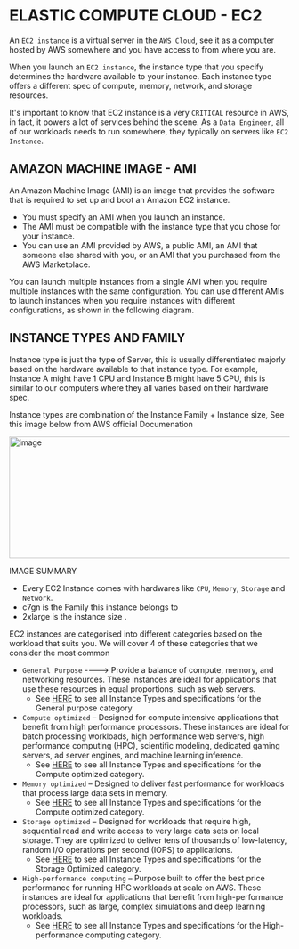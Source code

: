 # ELASTIC COMPUTE CLOUD - EC2

An `EC2 instance` is a virtual server in the `AWS Cloud`, see it as a computer hosted by AWS somewhere
and you have access to from where you are.

When you launch an `EC2 instance`, the instance type that you specify determines the hardware
available to your instance. 
Each instance type offers a different spec of compute, memory, network, and storage resources.

It's important to know that EC2 instance is a very `CRITICAL` resource in AWS, in fact, it powers a lot of
services behind the scene. As a `Data Engineer`, all of our workloads needs to run somewhere, they typically 
on servers like `EC2 Instance`.

## AMAZON MACHINE IMAGE - AMI
An Amazon Machine Image (AMI) is an image that provides the software that is required to
set up and boot an Amazon EC2 instance. 
- You must specify an AMI when you launch an instance. 
- The AMI must be compatible with the instance type that you chose for your instance. 
- You can use an AMI provided by AWS, a public AMI, an AMI that someone else shared with you, 
or an AMI that you purchased from the AWS Marketplace.

You can launch multiple instances from a single AMI when you require multiple instances with 
the same configuration. You can use different AMIs to launch instances when you require 
instances with different configurations, as shown in the following diagram.

## INSTANCE TYPES AND FAMILY
Instance type is just the type of Server, this is usually differentiated majorly based on the hardware available to that instance type. For example, Instance A might have 1 CPU and Instance B might have 5 CPU, this is similar to 
our computers where they all varies based on their hardware spec.

Instance types are combination of the Instance Family + Instance size, 
See this image below from AWS official Documenation

<img width="831" height="219" alt="image" src="https://github.com/user-attachments/assets/675efa42-0c04-4cc4-ae58-b2776d9fd755" />

IMAGE SUMMARY
- Every EC2 Instance comes with hardwares like `CPU`, `Memory`, `Storage` and `Network`.
- c7gn is the Family this instance belongs to
- 2xlarge is the instance size . 


EC2 instances are categorised into different categories based on the workload that suits you.
We will cover 4 of these categories that we consider the most common 
- `General Purpose` ----> Provide a balance of compute, memory, and networking resources. These instances are ideal for applications that use these resources in equal proportions, such as web servers. 
  - See [HERE](https://docs.aws.amazon.com/ec2/latest/instancetypes/gp.html) to see all Instance Types and specifications for the General purpose category
- `Compute optimized` – Designed for compute intensive applications that benefit from high performance processors. These instances are ideal for batch processing workloads, high performance web servers, high performance computing (HPC), scientific modeling, dedicated gaming servers, ad server engines, and machine learning inference.
  - See [HERE](https://docs.aws.amazon.com/ec2/latest/instancetypes/co.html) to see all Instance Types and specifications for the Compute optimized category.
- `Memory optimized` – Designed to deliver fast performance for workloads that process large data sets in memory.
  - See [HERE](https://docs.aws.amazon.com/ec2/latest/instancetypes/mo.html) to see all Instance Types and specifications for the Compute optimized category.
- `Storage optimized` – Designed for workloads that require high, sequential read and write access to very large data sets on local storage. They are optimized to deliver tens of thousands of low-latency, random I/O operations per second (IOPS) to applications.
  - See [HERE](https://docs.aws.amazon.com/ec2/latest/instancetypes/so.html) to see all Instance Types and specifications for the Storage Optimized category.
- `High-performance computing` – Purpose built to offer the best price performance for running HPC workloads at scale on AWS. These instances are ideal for applications that benefit from high-performance processors, such as large, complex simulations and deep learning workloads.
  - See [HERE](https://docs.aws.amazon.com/ec2/latest/instancetypes/hpc.html) to see all Instance Types and specifications for the High-performance computing category.



